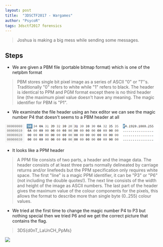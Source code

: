 ```yaml
---
layout: post
title:  "3DSCTF2017 - Wargames"
author: "PsycoR"
tags: 3dsctf2017 forensics
---
```


>  Joshua is making a big mess while sending some messages.




## Steps
- We are given a PBM file (portable bitmap format) which is one of the netpbm format
> PBM stores single bit pixel image as a series of ASCII "0" or "1"'s. Traditionally "0" refers to white while "1" refers to black. The header is identical to PPM and PGM format except there is no third header line (the maximum pixel value doesn't have any meaning. The magic identifier for PBM is "P1".
- We examinate the file header using an hex editor we can see the magic number P4 that doesn't seems to a PBM header at all

 ![](https://github.com/pow270/pow270.github.io/blob/master/_posts/pictures/3.PNG?raw=true)

- It looks like a PPM header
>A PPM file consists of two parts, a header and the image data. The header consists of at least three parts normally delineated by carriage returns and/or linefeeds but the PPM specification only requires white space. The first "line" is a magic PPM identifier, it can be "P3" or "P6" (not including the double quotes!). The next line consists of the width and height of the image as ASCII numbers. The last part of the header gives the maximum value of the colour components for the pixels, this allows the format to describe more than single byte (0..255) colour values. 

- We tried at the first time to change the magic number P4 to P3 but nothing special then we tried P6 and we get the correct picture that contains the flag.
> 3DS{d0nT_LaUnCH_PpMs}

 ![](https://github.com/pow270/pow270.github.io/blob/master/_posts/pictures/16eb529c67dac665dc8cfda6a185ab85.jpeg?raw=true)

